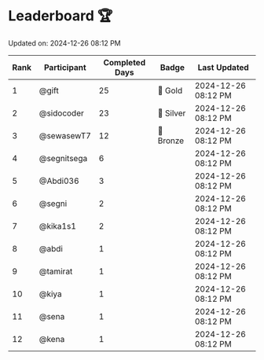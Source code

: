 # Leaderboard 🏆

Updated on: 2024-12-26 08:12 PM

| Rank | Participant       | Completed Days | Badge      | Last Updated         |
|------|-------------------|----------------|------------|----------------------|
| 1    | @gift             | 25             | 🏅 Gold     | 2024-12-26 08:12 PM |
| 2    | @sidocoder        | 23             | 🥈 Silver   | 2024-12-26 08:12 PM |
| 3    | @sewasewT7        | 12             | 🥉 Bronze   | 2024-12-26 08:12 PM |
| 4    | @segnitsega       | 6              |            | 2024-12-26 08:12 PM |
| 5    | @Abdi036          | 3              |            | 2024-12-26 08:12 PM |
| 6    | @segni            | 2              |            | 2024-12-26 08:12 PM |
| 7    | @kika1s1          | 2              |            | 2024-12-26 08:12 PM |
| 8    | @abdi             | 1              |            | 2024-12-26 08:12 PM |
| 9    | @tamirat          | 1              |            | 2024-12-26 08:12 PM |
| 10   | @kiya             | 1              |            | 2024-12-26 08:12 PM |
| 11   | @sena             | 1              |            | 2024-12-26 08:12 PM |
| 12   | @kena             | 1              |            | 2024-12-26 08:12 PM |

